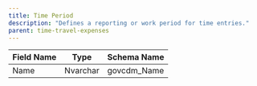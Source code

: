 ```yaml
---
title: Time Period
description: "Defines a reporting or work period for time entries."
parent: time-travel-expenses
---
```


| Field Name | Type    | Schema Name   |
|------------|---------|--------------|
| Name       | Nvarchar| govcdm_Name  |
